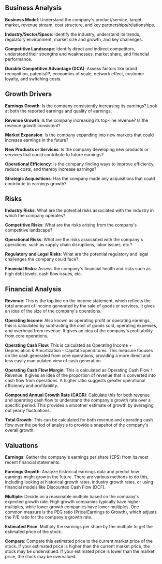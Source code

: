 ## Business Analysis

**Business Model**: Understand the company's product/service, target
    market, revenue stream, cost structure, and key
    partnerships/relationships.

**Industry/Sector/Space**: Identify the industry, understand its
    trends, regulatory environment, market size and growth, and key
    challenges.

**Competitive Landscape**: Identify direct and indirect competitors,
    understand their strengths and weaknesses, market share, and
    financial performance.

**Durable Competitive Advantage (DCA)**: Assess factors like brand
    recognition, patents/IP, economies of scale, network effect,
    customer loyalty, and switching costs.

## Growth Drivers

**Earnings Growth**: Is the company consistently increasing its
    earnings? Look at both the reported earnings and quality of
    earnings.

**Revenue Growth**: Is the company increasing its top-line revenue?
    Is the revenue growth consistent?

**Market Expansion**: Is the company expanding into new markets that
    could increase earnings in the future?

**New Products or Services**: Is the company developing new products
    or services that could contribute to future earnings?

**Operational Efficiency**: Is the company finding ways to improve
    efficiency, reduce costs, and thereby increase earnings?

**Strategic Acquisitions**: Has the company made any acquisitions
    that could contribute to earnings growth?

## Risks

**Industry Risks**: What are the potential risks associated with the
    industry in which the company operates?

**Competitive Risks**: What are the risks arising from the company's
    competitive landscape?

**Operational Risks**: What are the risks associated with the
    company's operations, such as supply chain disruptions, labor
    issues, etc.?

**Regulatory and Legal Risks**: What are the potential regulatory
    and legal challenges the company could face?

**Financial Risks**: Assess the company's financial health and risks
    such as high debt levels, cash flow issues, etc.

## Financial Analysis

**Revenue**: This is the top line on the income statement, which
    reflects the total amount of income generated by the sale of goods
    or services. It gives an idea of the size of the company's
    operations.

**Operating Income**: Also known as operating profit or operating
    earnings, this is calculated by subtracting the cost of goods
    sold, operating expenses, and overhead from revenue. It gives an
    idea of the company's profitability from core operations.

**Operating Cash Flow**: This is calculated as Operating Income +
    Depreciation & Amortization - Capital Expenditures. This measure
    focuses on the cash generated from core operations, providing a
    more direct and less easily manipulated view of cash generation.

**Operating Cash Flow Margin**: This is calculated as Operating Cash
    Flow / Revenue. It gives an idea of the proportion of revenue that
    is converted into cash flow from operations. A higher ratio
    suggests greater operational efficiency and profitability.

**Compound Annual Growth Rate (CAGR)**: Calculate this for both
    revenue and operating cash flow to understand the company's growth
    rate over a specific period. This provides a smoother estimate of
    growth by averaging out yearly fluctuations.

**Total Growth**: This can be calculated for both revenue and
    operating cash flow over the period of analysis to provide a
    snapshot of the company's overall growth.

## Valuations

**Earnings**: Gather the company's earnings per share (EPS) from its
    most recent financial statements.

**Earnings Growth**: Analyze historical earnings data and predict
    how earnings might grow in the future. There are various methods
    to do this, including looking at historical growth rates, industry
    growth rates, or using financial models like Discounted Cash Flow
    (DCF).

**Multiple**: Decide on a reasonable multiple based on the company's
    expected growth rate. High growth companies typically have higher
    multiples, while lower growth companies have lower multiples. One
    common measure is the PEG ratio (Price/Earnings to Growth), which
    adjusts the P/E ratio for the company's growth rate.

**Estimated Price**: Multiply the earnings per share by the multiple
    to get the estimated price of the stock.

**Compare**: Compare this estimated price to the current market
    price of the stock. If your estimated price is higher than the
    current market price, the stock may be undervalued. If your
    estimated price is lower than the market price, the stock may be
    overvalued.

